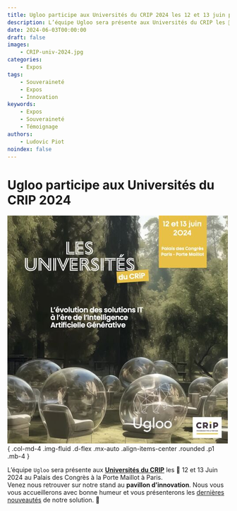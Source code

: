 ```yaml
---
title: Ugloo participe aux Universités du CRIP 2024 les 12 et 13 juin prochains.
description: L’équipe Ugloo sera présente aux Universités du CRIP les 📆 12 et 13 Juin 2024 au Palais des Congrès à la Porte Maillot à Paris.
date: 2024-06-03T00:00:00
draft: false
images:
    - CRIP-univ-2024.jpg
categories:
    - Expos
tags:
    - Souveraineté
    - Expos
    - Innovation
keywords:
    - Expos
    - Souveraineté
    - Témoignage
authors:
    - Ludovic Piot
noindex: false
---
```


# Ugloo participe aux Universités du CRIP 2024

![Ugloo aux Universités du CRIP 2024](CRIP-univ-2024.jpg)
{ .col-md-4 .img-fluid .d-flex .mx-auto .align-items-center .rounded .p1 .mb-4 }

L’équipe `Ugloo` sera présente aux **[Universités du CRIP](https://www.crip-asso.fr/detail_event/les-universites-du-crip-2)** les 📆 12 et 13 Juin 2024 au Palais des Congrès à la Porte Maillot à Paris.  
Venez nous retrouver sur notre stand au **pavillon d’innovation**. Nous vous vous accueillerons avec bonne humeur et vous présenterons les [dernières nouveautés](../../features/) de notre solution. 🔦 
